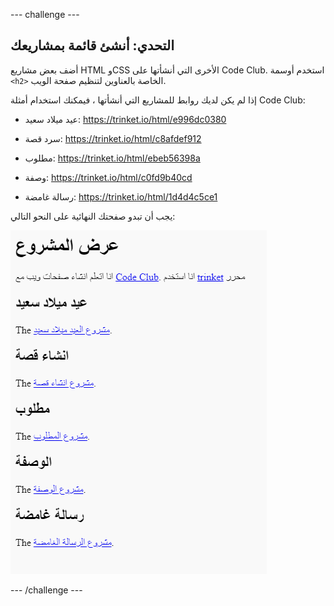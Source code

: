 \--- challenge \---

## التحدي: أنشئ قائمة بمشاريعك

أضف بعض مشاريع HTML وCSS الأخرى التي أنشأتها على Code Club. استخدم أوسمة `<h2>` الخاصة بالعناوين لتنظيم صفحة الويب.

إذا لم يكن لديك روابط للمشاريع التي أنشأتها ، فيمكنك استخدام أمثلة Code Club:

+ عيد ميلاد سعيد: <https://trinket.io/html/e996dc0380>

+ سرد قصة: <https://trinket.io/html/c8afdef912>

+ مطلوب: <https://trinket.io/html/ebeb56398a>

+ وصفة: <https://trinket.io/html/c0fd9b40cd>

+ رسالة غامضة: <https://trinket.io/html/1d4d4c5ce1>

يجب أن تبدو صفحتك النهائية على النحو التالي:

![لقطة الشاشة](images/showcase-h2-projects.png)

\--- /challenge \---